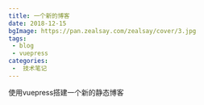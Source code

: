 ```yaml
---
title: 一个新的博客
date: 2018-12-15
bgImage: https://pan.zealsay.com/zealsay/cover/3.jpg
tags:
 - blog
 - vuepress
categories:
 -  技术笔记
---
```


使用vuepress搭建一个新的静态博客